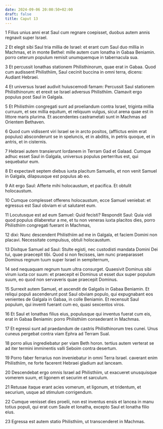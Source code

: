 ```yaml
---
date: 2024-09-06 20:00:50+02:00
draft: false
title: Caput 13
---
```





1 Filius unius anni erat Saul cum regnare coepisset, duobus autem annis regnavit super Israel.

2 Et elegit sibi Saul tria millia de Israel: et erant cum Saul duo millia in Machmas, et in monte Bethel: mille autem cum Ionatha in Gabaa Beniamin. porro ceterum populum remisit unumquemque in tabernacula sua.

3 Et percussit Ionathas stationem Philisthinorum, quae erat in Gabaa. Quod cum audissent Philisthiim, Saul cecinit buccina in omni terra, dicens: Audiant Hebraei.

4 Et universus Israel audivit huiuscemodi famam: Percussit Saul stationem Philisthinorum: et erexit se Israel adversus Philisthiim. Clamavit ergo populus post Saul in Galgala.

5 Et Philisthiim congregati sunt ad proeliandum contra Israel, triginta millia curruum, et sex millia equitum, et reliquum vulgus, sicut arena quae est in littore maris plurima. Et ascendentes castrametati sunt in Machmas ad Orientem Bethaven.

6 Quod cum vidissent viri Israel se in arcto positos, (afflictus enim erat populus) absconderunt se in speluncis, et in abditis, in petris quoque, et in antris, et in cisternis.

7 Hebraei autem transierunt Iordanem in Terram Gad et Galaad. Cumque adhuc esset Saul in Galgala, universus populus perterritus est, qui sequebatur eum.

8 Et expectavit septem diebus iuxta placitum Samuelis, et non venit Samuel in Galgala, dilapsusque est populus ab eo.

9 Ait ergo Saul: Afferte mihi holocaustum, et pacifica. Et obtulit holocaustum.

10 Cumque complesset offerens holocaustum, ecce Samuel veniebat: et egressus est Saul obviam ei ut salutaret eum.

11 Locutusque est ad eum Samuel: Quid fecisti? Respondit Saul: Quia vidi quod populus dilaberetur a me, et tu non veneras iuxta placitos dies, porro Philisthiim congregati fuerant in Machmas,

12 dixi: Nunc descendent Philisthiim ad me in Galgala, et faciem Domini non placavi. Necessitate compulsus, obtuli holocaustum.

13 Dixitque Samuel ad Saul: Stulte egisti, nec custodisti mandata Domini Dei tui, quae praecepit tibi. Quod si non fecisses, iam nunc praeparasset Dominus regnum tuum super Israel in sempiternum,

14 sed nequaquam regnum tuum ultra consurget. Quaesivit Dominus sibi virum iuxta cor suum: et praecepit ei Dominus ut esset dux super populum suum, eo quod non servaveris quae praecepit Dominus.

15 Surrexit autem Samuel, et ascendit de Galgalis in Gabaa Beniamin. Et reliqui populi ascenderunt post Saul obviam populo, qui expugnabant eos venientes de Galgala in Gabaa, in colle Beniamin. Et recensuit Saul populum, qui inventi fuerant cum eo, quasi sexcentos viros.

16 Et Saul et Ionathas filius eius, populusque qui inventus fuerat cum eis, erat in Gabaa Beniamin: porro Philisthiim consederant in Machmas.

17 Et egressi sunt ad praedandum de castris Philisthinorum tres cunei. Unus cuneus pergebat contra viam Ephra ad Terram Sual.

18 porro alius ingrediebatur per viam Beth horon. tertius autem verterat se ad iter termini imminentis valli Seboim contra desertum.

19 Porro faber ferrarius non inveniebatur in omni Terra Israel. caverant enim Philisthiim, ne forte facerent Hebraei gladium aut lanceam.

20 Descendebat ergo omnis Israel ad Philisthiim, ut exacueret unusquisque vomerem suum, et ligonem et securim et sarculum.

21 Retusae itaque erant acies vomerum, et ligonum, et tridentum, et securium, usque ad stimulum corrigendum.

22 Cumque venisset dies proelii, non est inventus ensis et lancea in manu totius populi, qui erat cum Saule et Ionatha, excepto Saul et Ionatha filio eius.

23 Egressa est autem statio Philisthiim, ut transcenderet in Machmas.

